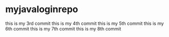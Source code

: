 # myjavaloginrepo
this is my 3rd commit
this is my 4th commit
this is my 5th commit 
this is my 6th commit
this is my 7th commit
this is my 8th commit

